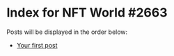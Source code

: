 # Index for NFT World #2663
Posts will be displayed in the order below:

- [Your first post](./001-first.md)

